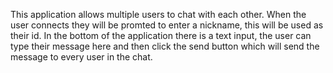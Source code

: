 This application allows multiple users to chat with each other. When the user connects they will be promted to enter a nickname, this will be used as their id. In the bottom of the application there is a text input, the user can type their message here and then click the send button which will send the message to every user in the chat.